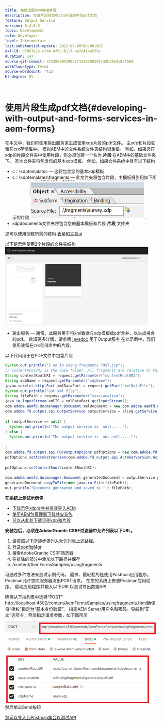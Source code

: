 ```yaml
---
title: 在输出服务中使用片段
description: 生成片段驻留在crx存储库中的pdf文档
feature: Output Service
version: 6.4,6.5
topic: Development
role: Developer
level: Intermediate
last-substantial-update: 2022-07-09T00:00:00Z
exl-id: d7887e2e-c2d4-4f0c-b117-ba7c41ea539a
duration: 147
source-git-commit: af928e60410022f12207082467d3bd9b818af59d
workflow-type: tm+mt
source-wordcount: '432'
ht-degree: 0%

---
```


# 使用片段生成pdf文档{#developing-with-output-and-forms-services-in-aem-forms}


在本文中，我们将使用输出服务来生成使用xdp片段的pdf文件。 主xdp和片段驻留在crx存储库中。 模拟AEM中的文件系统文件夹结构很重要。 例如，如果您在xdp的片段文件夹中使用片段，则必须创建一个名为 **片段** 在AEM中的基础文件夹下。 基本文件夹将包含您的基本xdp模板。 例如，如果文件系统中具有以下结构
* c：\xdptemplates — 这将包含您的基本xdp模板
* c：\xdptemplates\fragments — 此文件夹将包含片段，主模板将引用如下所示的片段
  ![片段 — xdp](assets/survey-fragment.png).
* xdpdocuments文件夹将包含您的基本模板和片段 **片段** 文件夹

您可以使用创建所需的结构 [表单和文档ui](http://localhost:4502/aem/forms.html/content/dam/formsanddocuments)

以下是示例使用2个片段的文件夹结构
![forms&amp;document](assets/fragment-folder-structure-ui.png)


* 输出服务 — 通常，此服务用于将xml数据与xdp模板或pdf合并，以生成拼合的pdf。 欲知更多详情，请参阅 [javadoc](https://helpx.adobe.com/experience-manager/6-5/forms/javadocs/index.html?com/adobe/fd/output/api/OutputService.html) 用于Output服务 在此示例中，我们使用驻留在crx存储库中的片段。


以下代码用于在PDF文件中包含片段

```java
System.out.println("I am in using fragments POST.jsp");
// contentRootURI is the base folder. All fragments are relative to this folder
String contentRootURI = request.getParameter("contentRootURI");
String xdpName = request.getParameter("xdpName");
javax.servlet.http.Part xmlDataPart = request.getPart("xmlDataFile");
System.out.println("Got xml file");
String filePath = request.getParameter("saveLocation");
java.io.InputStream xmlIS = xmlDataPart.getInputStream();
com.adobe.aemfd.docmanager.Document xmlDocument = new com.adobe.aemfd.docmanager.Document(xmlIS);
com.adobe.fd.output.api.OutputService outputService = sling.getService(com.adobe.fd.output.api.OutputService.class);

if (outputService == null) {
  System.out.println("The output service is  null.....");
} else {
  System.out.println("The output service is  not null.....");

}
com.adobe.fd.output.api.PDFOutputOptions pdfOptions = new com.adobe.fd.output.api.PDFOutputOptions();
pdfOptions.setAcrobatVersion(com.adobe.fd.output.api.AcrobatVersion.Acrobat_11);

pdfOptions.setContentRoot(contentRootURI);

com.adobe.aemfd.docmanager.Document generatedDocument = outputService.generatePDFOutput(xdpName, xmlDocument, pdfOptions);
generatedDocument.copyToFile(new java.io.File(filePath));
out.println("Document genreated and saved to " + filePath);
```

**在系统上测试示例包**

* [下载示例xdp文件并将其导入AEM](assets/xdp-templates-fragments.zip)
* [使用AEM包管理器下载并安装包](assets/using-fragments-assets.zip)
* [可以从此处下载示例xdp和片段](assets/xdptemplates.zip)

**安装包后，必须在AdobeGranite CSRF过滤器中允许列表以下URL。**

1. 请按照以下所述步骤列入允许列表上述路径。
1. [登录configMgr](http://localhost:4502/system/console/configMgr)
1. 搜索AdobeGranite CSRF筛选器
1. 在排除的部分中添加以下路径并保存
1. /content/AemFormsSamples/usingfragments

可通过多种方法来测试示例代码。 最快、最轻松的是使用Postman应用程序。 Postman允许您向服务器发出POST请求。 在您的系统上安装Postman应用程序。
启动应用程序并输入以下URL以测试导出数据API

确保从下拉列表中选择“POST” http://localhost:4502/content/AemFormsSamples/usingfragments.html确保将“授权”指定为“基本身份验证”。 指定AEM Server用户名和密码。导航到“正文”选项卡，然后指定请求参数，如下图所示
![导出](assets/using-fragment-postman.png)
然后单击Send按钮

[您可以导入此Postman集合以测试API](assets/usingfragments.postman_collection.json)
